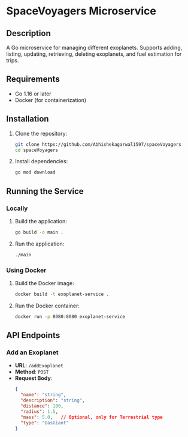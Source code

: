 # SpaceVoyagers Microservice

## Description
A Go microservice for managing different exoplanets. Supports adding, listing, updating, retrieving, deleting exoplanets, and fuel estimation for trips.

## Requirements
- Go 1.16 or later
- Docker (for containerization)

## Installation

1. Clone the repository:
    ```sh
    git clone https://github.com/Abhishekagarwal1597/spaceVoyagers
    cd spaceVoyagers
    ```

2. Install dependencies:
    ```sh
    go mod download
    ```

## Running the Service

### Locally

1. Build the application:
    ```sh
    go build -o main .
    ```

2. Run the application:
    ```sh
    ./main
    ```

### Using Docker

1. Build the Docker image:
    ```sh
    docker build -t exoplanet-service .
    ```

2. Run the Docker container:
    ```sh
    docker run -p 8080:8080 exoplanet-service
    ```

## API Endpoints

### Add an Exoplanet

- **URL**: `/addExoplanet`
- **Method**: `POST`
- **Request Body**:
  ```json
  {
    "name": "string",
    "description": "string",
    "distance": 100,
    "radius": 1.5,
    "mass": 5.0,   // Optional, only for Terrestrial type
    "type": "GasGiant"
  }
